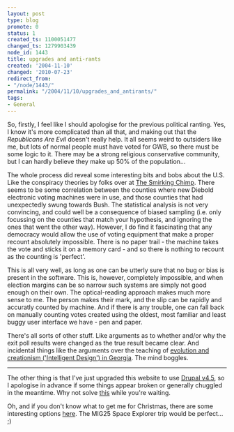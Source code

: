 ```yaml
---
layout: post
type: blog
promote: 0
status: 1
created_ts: 1100051477
changed_ts: 1279903439
node_id: 1443
title: upgrades and anti-rants
created: '2004-11-10'
changed: '2010-07-23'
redirect_from:
- "/node/1443/"
permalink: "/2004/11/10/upgrades_and_antirants/"
tags:
- General
---
```

So, firstly, I feel like I should apologise for the previous political ranting.  Yes, I know it's more complicated than all that, and making out that the _Republicans Are Evil_ doesn't really help.  It all seems weird to outsiders like me, but lots of normal people must have voted for GWB, so there must be some logic to it.  There may be a strong religious conservative community, but I can hardly believe they make up 50% of the population...

The whole process did reveal some interesting bits and bobs about the U.S.  Like the conspiracy theories by folks over at [The Smirking Chimp](http://www.smirkingchimp.com/).  There seems to be some correlation between the counties where new Diebold electronic voting machines were in use, and those counties that had unexpectedly swung towards Bush.  The statistical analysis is not very convincing, and could well be a consequence of biased sampling (i.e. only focussing on the counties that match your hypothesis, and ignoring the ones that went the other way).  However, I do find it fascinating that any democracy would allow the use of voting equipment that make a proper recount absolutely impossible.  There is no paper trail - the machine takes the vote and sticks it on a memory card - and so there is nothing to recount as the counting is 'perfect'.

This is all very well, as long as one can be utterly sure that no bug or bias is present in the software.  This is, however, completely impossible, and when election margins can be so narrow such systems are simply not good enough on their own.  The optical-reading approach makes much more sense to me.  The person makes their mark, and the slip can be rapidly and accuratly counted by machine.  And if there is any trouble, one can fall back on manually counting votes created using the oldest, most familiar and least buggy user interface we have - pen and paper.

There's all sorts of other stuff.  Like arguments as to whether and/or why the exit poll results were changed as the true result became clear.  And incidental things like the arguments over the teaching of [evolution and creationism ('Intelligent Design') in Georgia](http://www.guardian.co.uk/usa/story/0,12271,1346678,00.html).  The mind boggles.  

----

The other thing is that I've just upgraded this website to use [Drupal v4.5](http://www.drupal.org/), so I apologise in advance if some things appear broken or generally chuggled in the meantime.  Why not solve [this](http://www.stuartbell.co.uk/ravens.gif) while you're waiting.

Oh, and if you don't know what to get me for Christmas, there are some interesting options [here](http://nomoresocks.newscientist.com/Products/Listings.aspx?CategoryID=11).  The MIG25 Space Explorer trip would be perfect... ;)

